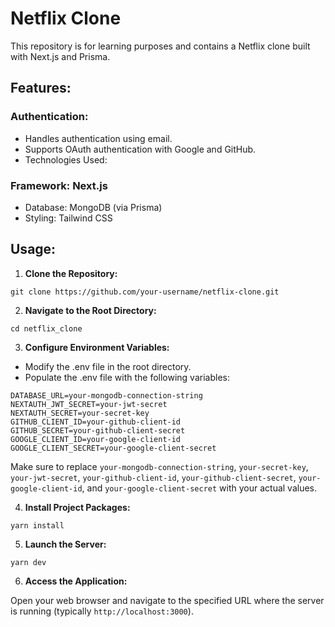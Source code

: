 # Netflix Clone

This repository is for learning purposes and contains a Netflix clone built with Next.js and Prisma.

## Features:

### Authentication:

- Handles authentication using email.
- Supports OAuth authentication with Google and GitHub.
- Technologies Used:

### Framework: Next.js

- Database: MongoDB (via Prisma)
- Styling: Tailwind CSS

## Usage:

1. **Clone the Repository:**

```
git clone https://github.com/your-username/netflix-clone.git
```

2. **Navigate to the Root Directory:**

```
cd netflix_clone
```

3. **Configure Environment Variables:**

- Modify the .env file in the root directory.
- Populate the .env file with the following variables:

```
DATABASE_URL=your-mongodb-connection-string
NEXTAUTH_JWT_SECRET=your-jwt-secret
NEXTAUTH_SECRET=your-secret-key
GITHUB_CLIENT_ID=your-github-client-id
GITHUB_SECRET=your-github-client-secret
GOOGLE_CLIENT_ID=your-google-client-id
GOOGLE_CLIENT_SECRET=your-google-client-secret
```

Make sure to replace `your-mongodb-connection-string`, `your-secret-key`, `your-jwt-secret`, `your-github-client-id`, `your-github-client-secret`, `your-google-client-id`, and `your-google-client-secret` with your actual values.

4. **Install Project Packages:**

```
yarn install
```

5. **Launch the Server:**

```
yarn dev
```

6. **Access the Application:**

Open your web browser and navigate to the specified URL where the server is running (typically `http://localhost:3000`).